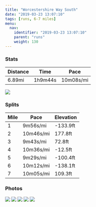 ```yaml
---
title: "Worcestershire Way South"
date: "2019-03-23 13:07:10"
tags: [runs, 6-7 miles]
menu:
  nav:
    identifier: "2019-03-23 13:07:10"
    parent: "runs"
    weight: 130
---
```


### Stats

| Distance | Time | Pace |
|----------|------|------|
|6.89mi|1h9m44s|10m08s/mi|

<img src='https://maps.googleapis.com/maps/api/staticmap?maptype=roadmap&path=enc:mi{}HxvsMyDgg@pAk^}CgOrA{EvQcF|F}[rGuTtDwBpAyG@zGzGqBbOtDx@aEvFgF|e@wL~PyKnY|IbSAxEaRfGxLuDiJeBu@cElQoSBkY{IyPzK}e@tLsFbFw@fEmEiBkCpA_HwD_KpEwItWmFf[sQbEkA|DbDpPgBtLFbOfBh]hA|C&key=AIzaSyC1MId7bFpkLXNAaYhBSTb8jLyiSqzbDtM&size=800x800&markers=color:yellow|label:S|52.24615,-2.39997&markers=color:green|label:F|52.246159999999996,-2.39901'>

### Splits

| Mile | Pace | Elevation |
|------|------|-----------|
|1|9m56s/mi|-133.9ft|
|2|10m46s/mi|177.8ft|
|3|9m43s/mi|72.8ft|
|4|10m36s/mi|-12.5ft|
|5|9m29s/mi|-100.4ft|
|6|10m12s/mi|-138.1ft|
|7|10m05s/mi|109.3ft|

### Photos
<img src='https://dgtzuqphqg23d.cloudfront.net/lu3lsOnfsUVQ1rHhAG5rL_4rI1FGVCggwkOHIAF_Jl8-576x768.jpg'>

<img src='https://dgtzuqphqg23d.cloudfront.net/hJuifTrTHc4_rMZ2giLY-Q1QDntN2ziH1xPJ_kICHAw-768x576.jpg'>

<img src='https://dgtzuqphqg23d.cloudfront.net/PXMjLkwKOyT6H0ZacuYTUOUmWjcSf7XcIehs8s6Zfrc-576x768.jpg'>

<img src='https://dgtzuqphqg23d.cloudfront.net/PRmKq44eiwlBnF-MPkrlGgQHv_VWWLNeMaHinwFeU04-768x576.jpg'>

<img src='https://dgtzuqphqg23d.cloudfront.net/ArYHDeBEVYrlgCUSeAiOJv4TAk9PY-vF2qWsIcVLS0g-768x576.jpg'>
